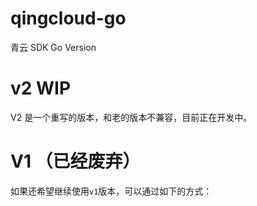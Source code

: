 qingcloud-go
============

青云 SDK Go Version

# v2 WIP
V2 是一个重写的版本，和老的版本不兼容，目前正在开发中。

# V1 （已经废弃）
如果还希望继续使用`v1`版本，可以通过如下的方式：
